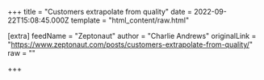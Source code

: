 
+++
title = "Customers extrapolate from quality"
date = 2022-09-22T15:08:45.000Z
template = "html_content/raw.html"

[extra]
feedName = "Zeptonaut"
author = "Charlie Andrews"
originalLink = "https://www.zeptonaut.com/posts/customers-extrapolate-from-quality/"
raw = ""

+++

